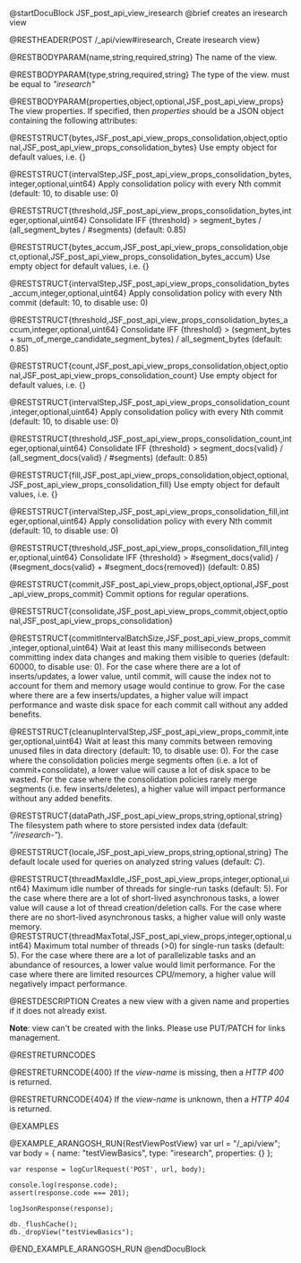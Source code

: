 
@startDocuBlock JSF_post_api_view_iresearch
@brief creates an iresearch view

@RESTHEADER{POST /_api/view#iresearch, Create iresearch view}

@RESTBODYPARAM{name,string,required,string}
The name of the view.

@RESTBODYPARAM{type,string,required,string}
The type of the view. must be equal to *"iresearch"*

@RESTBODYPARAM{properties,object,optional,JSF_post_api_view_props}
The view properties. If specified, then *properties*
should be a JSON object containing the following attributes:

@RESTSTRUCT{bytes,JSF_post_api_view_props_consolidation,object,optional,JSF_post_api_view_props_consolidation_bytes}
Use empty object for default values, i.e. {}

@RESTSTRUCT{intervalStep,JSF_post_api_view_props_consolidation_bytes,integer,optional,uint64}
Apply consolidation policy with every Nth commit (default: 10, to disable use: 0)

@RESTSTRUCT{threshold,JSF_post_api_view_props_consolidation_bytes,integer,optional,uint64}
Consolidate IFF {threshold} > segment_bytes / (all_segment_bytes / #segments) (default: 0.85)

@RESTSTRUCT{bytes_accum,JSF_post_api_view_props_consolidation,object,optional,JSF_post_api_view_props_consolidation_bytes_accum}
Use empty object for default values, i.e. {}

@RESTSTRUCT{intervalStep,JSF_post_api_view_props_consolidation_bytes_accum,integer,optional,uint64}
Apply consolidation policy with every Nth commit (default: 10, to disable use: 0)

@RESTSTRUCT{threshold,JSF_post_api_view_props_consolidation_bytes_accum,integer,optional,uint64}
Consolidate IFF {threshold} > (segment_bytes + sum_of_merge_candidate_segment_bytes) / all_segment_bytes (default: 0.85)

@RESTSTRUCT{count,JSF_post_api_view_props_consolidation,object,optional,JSF_post_api_view_props_consolidation_count}
Use empty object for default values, i.e. {}

@RESTSTRUCT{intervalStep,JSF_post_api_view_props_consolidation_count,integer,optional,uint64}
Apply consolidation policy with every Nth commit (default: 10, to disable use: 0)

@RESTSTRUCT{threshold,JSF_post_api_view_props_consolidation_count,integer,optional,uint64}
Consolidate IFF {threshold} > segment_docs{valid} / (all_segment_docs{valid} / #segments) (default: 0.85)

@RESTSTRUCT{fill,JSF_post_api_view_props_consolidation,object,optional,JSF_post_api_view_props_consolidation_fill}
Use empty object for default values, i.e. {}

@RESTSTRUCT{intervalStep,JSF_post_api_view_props_consolidation_fill,integer,optional,uint64}
Apply consolidation policy with every Nth commit (default: 10, to disable use: 0)

@RESTSTRUCT{threshold,JSF_post_api_view_props_consolidation_fill,integer,optional,uint64}
Consolidate IFF {threshold} > #segment_docs{valid} / (#segment_docs{valid} + #segment_docs{removed}) (default: 0.85)

@RESTSTRUCT{commit,JSF_post_api_view_props,object,optional,JSF_post_api_view_props_commit}
Commit options for regular operations.

@RESTSTRUCT{consolidate,JSF_post_api_view_props_commit,object,optional,JSF_post_api_view_props_consolidation}

@RESTSTRUCT{commitIntervalBatchSize,JSF_post_api_view_props_commit,integer,optional,uint64}
Wait at least this many milliseconds between committing index data changes and
making them visible to queries (default: 60000, to disable use: 0).
For the case where there are a lot of inserts/updates, a lower value, until commit, will cause the index not to account for them and
memory usage would continue to grow.
For the case where there are a few inserts/updates, a higher value will impact performance and waste disk space for each
commit call without any added benefits.

@RESTSTRUCT{cleanupIntervalStep,JSF_post_api_view_props_commit,integer,optional,uint64}
Wait at least this many commits between removing unused files in data directory (default: 10, 
to disable use: 0).
For the case where the consolidation policies merge segments often (i.e. a lot of commit+consolidate), a lower value will cause a
lot of disk space to be wasted.
For the case where the consolidation policies rarely merge segments (i.e. few inserts/deletes), a higher value will impact
performance without any added benefits.

@RESTSTRUCT{dataPath,JSF_post_api_view_props,string,optional,string}
The filesystem path where to store persisted index data (default: *"<ArangoDB database path>/iresearch-<index id>"*).

@RESTSTRUCT{locale,JSF_post_api_view_props,string,optional,string}
The default locale used for queries on analyzed string values (default: *C*).

@RESTSTRUCT{threadMaxIdle,JSF_post_api_view_props,integer,optional,uint64}
Maximum idle number of threads for single-run tasks (default: 5).
For the case where there are a lot of short-lived asynchronous tasks, a lower value will cause a lot of thread creation/deletion calls.
For the case where there are no short-lived asynchronous tasks, a higher value will only waste memory.
@RESTSTRUCT{threadMaxTotal,JSF_post_api_view_props,integer,optional,uint64}
Maximum total number of threads (>0) for single-run tasks (default: 5).
For the case where there are a lot of parallelizable tasks and an abundance of resources, a lower value would limit performance.
For the case where there are limited resources CPU/memory, a higher value will negatively impact performance.

@RESTDESCRIPTION
Creates a new view with a given name and properties if it does not
already exist.

**Note**: view can't be created with the links. Please use PUT/PATCH
for links management.

@RESTRETURNCODES

@RESTRETURNCODE{400}
If the *view-name* is missing, then a *HTTP 400* is
returned.

@RESTRETURNCODE{404}
If the *view-name* is unknown, then a *HTTP 404* is returned.

@EXAMPLES

@EXAMPLE_ARANGOSH_RUN{RestViewPostView}
    var url = "/_api/view";
    var body = {
      name: "testViewBasics",
      type: "iresearch",
      properties: {}
    };

    var response = logCurlRequest('POST', url, body);

    console.log(response.code);
    assert(response.code === 201);

    logJsonResponse(response);

    db._flushCache();
    db._dropView("testViewBasics");
@END_EXAMPLE_ARANGOSH_RUN
@endDocuBlock

